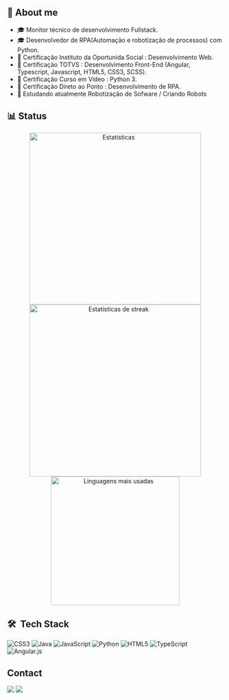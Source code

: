 ## 👋 About me

- 🎓 Monitor técnico de desenvolvimento Fullstack.
- 🎓 Desenvolvedor de RPA(Automação e robotização de processos) com Python.
- 📃 Certificação Instituto da Oportunida Social : Desenvolvimento Web.
- 📃 Certificação TOTVS : Desenvolvimento Front-End (Angular, Typescript, Javascript, HTML5, CSS3, SCSS).
- 📃 Certificação Curso em Vídeo : Python 3.
- 📃 Certificação Direto ao Ponto : Desenvolvimento de RPA.
- 🔭 Estudando atualmente Robotização de Sofware / Criando Robots <br>

## 📊 Status

<div align="center">
  <img src="https://github-readme-stats.vercel.app/api?username=vitorvargem27&theme=tokyonight&hide_border=true&include_all_commits=true&count_private=true" alt="Estatísticas" width="400px" /> 
  <img src="https://github-readme-streak-stats.herokuapp.com/?user=vitorvargem27&theme=tokyonight&hide_border=true" alt="Estatísticas de streak" width="400px" /><br>
  <img src="https://github-readme-stats.vercel.app/api/top-langs/?username=vitorvargem27&theme=tokyonight&hide_border=true&include_all_commits=true&count_private=true&layout=compact" alt="Linguagens mais usadas" width="300px"  />
</div>

## 🛠 &nbsp;Tech Stack
 
<div>
 
![CSS3](https://img.shields.io/badge/css3-%231572B6.svg?style=for-the-badge&logo=css3&logoColor=white) ![Java](https://img.shields.io/badge/java-%23ED8B00.svg?style=for-the-badge&logo=openjdk&logoColor=white) ![JavaScript](https://img.shields.io/badge/javascript-%23323330.svg?style=for-the-badge&logo=javascript&logoColor=%23F7DF1E) ![Python](https://img.shields.io/badge/python-3670A0?style=for-the-badge&logo=python&logoColor=ffdd54) ![HTML5](https://img.shields.io/badge/html5-%23E34F26.svg?style=for-the-badge&logo=html5&logoColor=white) ![TypeScript](https://img.shields.io/badge/typescript-%23007ACC.svg?style=for-the-badge&logo=typescript&logoColor=white) ![Angular.js](https://img.shields.io/badge/angular-%23E23237.svg?style=for-the-badge&logo=angularjs&logoColor=white)

</div>

## Contact
<a href="https://www.linkedin.com/in/vitor-vargem-52291b184/" target="_blank"><img src="https://img.shields.io/badge/LinkedIn-0077B5?style=for-the-badge&logo=linkedin&logoColor=white" target="_blank"></a>
<a href="https://www.instagram.com/vitor_vvjb?igsh=NTN0Z3E4ZDZ2aHFk&utm_source=qr" target="_blank"><img src="https://img.shields.io/badge/Instagram-%f17ea1.svg?style=for-the-badge&logo=instagram&logoColor=black" target="_blank"></a>
